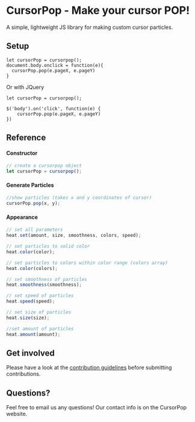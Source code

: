 # CursorPop - Make your cursor POP!

A simple, lightweight JS library for making custom cursor particles.

## Setup

```
let cursorPop = cursorpop();
document.body.onclick = function(e){
  cursorPop.pop(e.pageX, e.pageY)
}
```
Or with JQuery
```
let cursorPop = cursorpop();

$('body').on('click', function(e) {
    cursorPop.pop(e.pageX, e.pageY)
})
```
## Reference

#### Constructor

```js
// create a cursorpop object
let cursorPop = cursorpop();
```

#### Generate Particles

```js
//show particles (takes x and y coordinates of cursor)
cursorPop.pop(x, y);
```

#### Appearance

```js
// set all parameters
heat.set(amount, size, smoothness, colors, speed);

// set particles to solid color
heat.color(color);

// set particles to colors within color range (colors array)
heat.color(colors);

// set smoothness of particles
heat.smoothness(smoothness);

// set speed of particles
heat.speed(speed);

// set size of particles
heat.size(size);

//set amount of particles
heat.amount(amount);
```

## Get involved

Please have a look at the [contribution guidelines](CONTRIBUTE.md) before submitting contributions. 

## Questions?

Feel free to email us any questions! Our contact info is on the CursorPop website.
